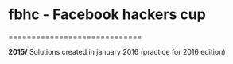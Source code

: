 # fbhc - Facebook hackers cup
=============================

**2015/**      Solutions created in january 2016 (practice for 2016 edition)
